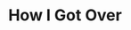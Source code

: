 ---
layout: default
title: How I Got Over
event: March On Washington
artist: Mahalia Jackson
genre: Gospel hymn
writer: Brewster
producer: Irving Townsend
album: 
label: Columbia / Legacy
country: USA
language: English
duration: '6:37'
released: 1951
soundcloud: https://w.soundcloud.com/player/?url=https%3A//api.soundcloud.com/tracks/582772221&color=%23fffad2&auto_play=false&hide_related=false&show_comments=true&show_user=true&show_reposts=false&show_teaser=true&visual=true
soundcloud-source: https://soundcloud.com/mahalia-jackson-official/how-i-got-over-10
soundcloud-artist: https://soundcloud.com/mahalia-jackson-official
award1: Grammy Award for Best Soul Gospel Performance (by Mahalia Jackson), 1976
award2:
award3:
description1: Mahalia Jackon performed 'How I Got Over' at the March on Washington in front of the 250,000 people.
description: How I Got over was first made famous by Clara Ward
versions: |
    Clara Ward and the Ward Singers (1950) <br>
    Aretha Franklin (1972) <br>
    Blind Boys of Alabama (2008)
---
